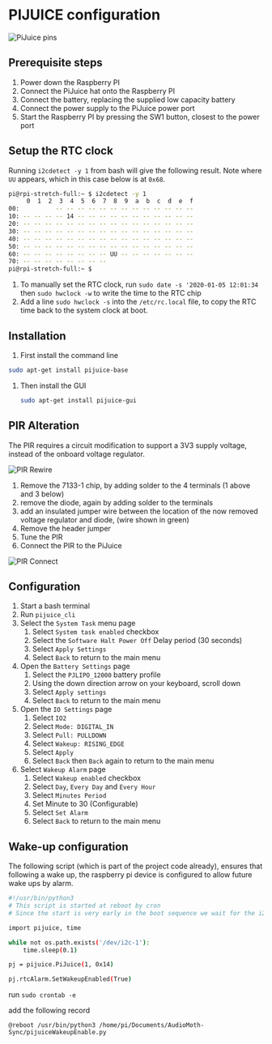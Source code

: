 # PIJUICE configuration

![PiJuice pins](https://i2.wp.com/learn.pi-supply.com/wp-content/uploads/2017/10/PiJuice-Pinout.png?w=1000&ssl=1)

## Prerequisite steps

1. Power down the Raspberry PI
2. Connect the PiJuice hat onto the Raspberry PI
3. Connect the battery, replacing the supplied low capacity battery
4. Connect the power supply to the PiJuice power port
5. Start the Raspberry PI by pressing the SW1 button, closest to the power port

## Setup the RTC clock

Running `i2cdetect -y 1` from bash will give the following result.  Note where `UU` appears, which in this case below is at `0x68`.

```bash
pi@rpi-stretch-full:~ $ i2cdetect -y 1
     0  1  2  3  4  5  6  7  8  9  a  b  c  d  e  f
00:          -- -- -- -- -- -- -- -- -- -- -- -- --
10: -- -- -- -- 14 -- -- -- -- -- -- -- -- -- -- --
20: -- -- -- -- -- -- -- -- -- -- -- -- -- -- -- --
30: -- -- -- -- -- -- -- -- -- -- -- -- -- -- -- --
40: -- -- -- -- -- -- -- -- -- -- -- -- -- -- -- --
50: -- -- -- -- -- -- -- -- -- -- -- -- -- -- -- --
60: -- -- -- -- -- -- -- -- UU -- -- -- -- -- -- --
70: -- -- -- -- -- -- -- --                         
pi@rpi-stretch-full:~ $
```

1. To manually set the RTC clock, run `sudo date -s '2020-01-05 12:01:34` then `sudo hwclock -w` to write the time to the RTC chip
2. Add a line `sudo hwclock -s` into the `/etc/rc.local` file, to copy the RTC time back to the system clock at boot.

## Installation

1. First install the command line

  ```bash
  sudo apt-get install pijuice-base
  ```

1. Then install the GUI

   ```bash
   sudo apt-get install pijuice-gui
   ```

## PIR Alteration

The PIR requires a circuit modification to support a 3V3 supply voltage, instead of the onboard voltage regulator.

![PIR Rewire](https://hackster.imgix.net/uploads/attachments/927021/NatureJuice-PIR-Mod.jpg?auto=compress%2Cformat&w=740&h=555&fit=max)

1. Remove the 7133-1 chip, by adding solder to the 4 terminals (1 above and 3 below)
2. remove the diode, again by adding solder to the terminals
3. add an insulated jumper wire between the location of the now removed voltage regulator and diode, (wire shown in green)
4. Remove the header jumper
5. Tune the PIR
6. Connect the PIR to the PiJuice

![PIR Connect](https://hackster.imgix.net/uploads/attachments/927022/NatureJuice-PIR-P3.jpg?auto=compress%2Cformat&w=740&h=555&fit=max)

## Configuration

1. Start a bash terminal
2. Run `pijuice_cli`
3. Select the `System Task` menu page
   1. Select `System task enabled` checkbox
   2. Select the `Software Halt Power Off` Delay period (30 seconds)
   3. Select `Apply Settings`
   4. Select `Back` to return to the main menu
4. Open the `Battery Settings` page
   1. Select the `PJLIPO_12000` battery profile
   2. Using the down direction arrow on your keyboard, scroll down
   3. Select `Apply settings`
   4. Select `Back` to return to the main menu
5. Open the `IO Settings` page
    1. Select `IO2`
    2. Select `Mode: DIGITAL_IN`
    3. Select `Pull: PULLDOWN`
    4. Select `Wakeup: RISING_EDGE`
    5. Select `Apply`
    6. Select `Back` then `Back` again to return to the main menu
6. Select `Wakeup Alarm` page
   1. Select `Wakeup enabled` checkbox
   2. Select `Day`, `Every Day` and `Every Hour`
   3. Select `Minutes Period`
   4. Set Minute to 30 (Configurable)
   5. Select `Set Alarm`
   6. Select `Back` to return to the main menu

## Wake-up configuration

The following script (which is part of the project code already), ensures that following a wake up, the raspberry pi device is configured to allow future wake ups by alarm.

```bash
#!/usr/bin/python3
# This script is started at reboot by cron
# Since the start is very early in the boot sequence we wait for the i2c-1 device

import pijuice, time

while not os.path.exists('/dev/i2c-1'):
    time.sleep(0.1)

pj = pijuice.PiJuice(1, 0x14)

pj.rtcAlarm.SetWakeupEnabled(True)

```

run `sudo crontab -e`

add the following record

`@reboot /usr/bin/python3 /home/pi/Documents/AudioMoth-Sync/pijuiceWakeupEnable.py`
